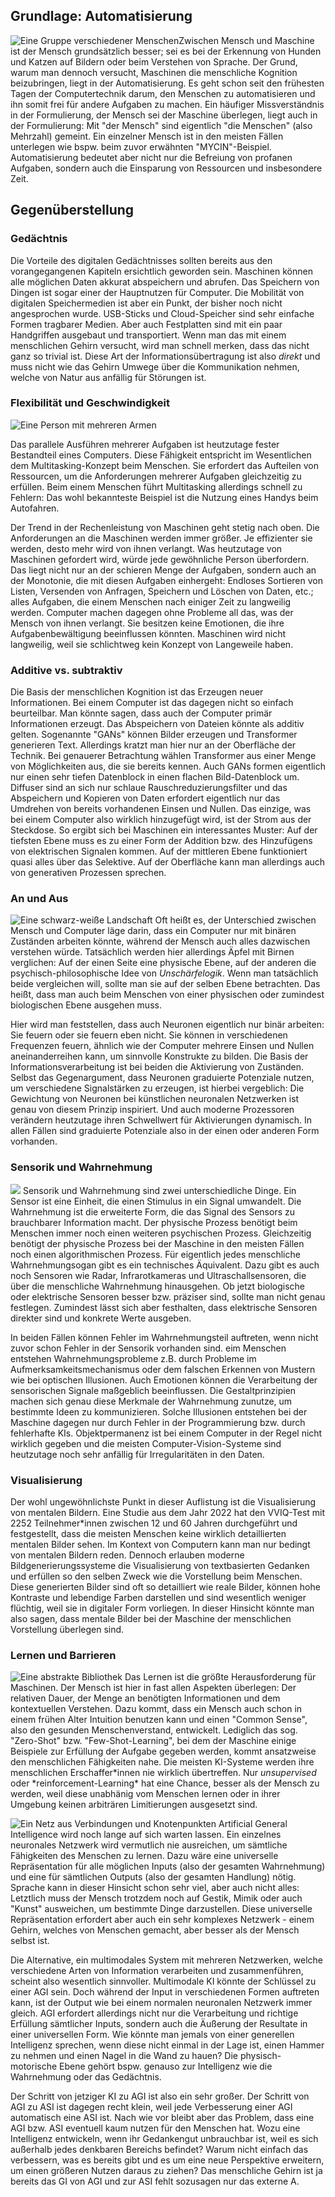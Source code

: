 ## Grundlage: Automatisierung

![Eine Gruppe verschiedener Menschen](assets/images/humans.png)Zwischen Mensch und Maschine ist der Mensch grundsätzlich besser; sei es bei der Erkennung von Hunden und Katzen auf Bildern oder beim Verstehen von Sprache. Der Grund, warum man dennoch versucht, Maschinen die menschliche Kognition beizubringen, liegt in der Automatisierung. Es geht schon seit den frühesten Tagen der Computertechnik darum, den Menschen zu automatisieren und ihn somit frei für andere Aufgaben zu machen. Ein häufiger Missverständnis in der Formulierung, der Mensch sei der Maschine überlegen, liegt auch in der Formulierung: Mit "der Mensch" sind eigentlich "die Menschen" (also Mehrzahl) gemeint. Ein einzelner Mensch ist in den meisten Fällen unterlegen wie bspw. beim zuvor erwähnten "MYCIN"-Beispiel. Automatisierung bedeutet aber nicht nur die Befreiung von profanen Aufgaben, sondern auch die Einsparung von Ressourcen und insbesondere Zeit.

## Gegenüberstellung

### Gedächtnis

Die Vorteile des digitalen Gedächtnisses sollten bereits aus den vorangegangenen Kapiteln ersichtlich geworden sein. Maschinen können alle möglichen Daten akkurat abspeichern und abrufen. Das Speichern von Dingen ist sogar einer der Hauptnutzen für Computer. Die Mobilität von digitalen Speichermedien ist aber ein Punkt, der bisher noch nicht angesprochen wurde. USB-Sticks und Cloud-Speicher sind sehr einfache Formen tragbarer Medien. Aber auch Festplatten sind mit ein paar Handgriffen ausgebaut und transportiert. Wenn man das mit einem menschlichen Gehirn versucht, wird man schnell merken, dass das nicht ganz so trivial ist. Diese Art der Informationsübertragung ist also _direkt_ und muss nicht wie das Gehirn Umwege über die Kommunikation nehmen, welche von Natur aus anfällig für Störungen ist.

### Flexibilität und Geschwindigkeit

![Eine Person mit mehreren Armen](assets/images/multitask.png)

Das parallele Ausführen mehrerer Aufgaben ist heutzutage fester Bestandteil eines Computers. Diese Fähigkeit entspricht im Wesentlichen dem Multitasking-Konzept beim Menschen. Sie erfordert das Aufteilen von Ressourcen, um die Anforderungen mehrerer Aufgaben gleichzeitig zu erfüllen. Beim einem Menschen führt Multitasking allerdings schnell zu Fehlern: Das wohl bekannteste Beispiel ist die Nutzung eines Handys beim Autofahren.

Der Trend in der Rechenleistung von Maschinen geht stetig nach oben. Die Anforderungen an die Maschinen werden immer größer. Je effizienter sie werden, desto mehr wird von ihnen verlangt. Was heutzutage von Maschinen gefordert wird, würde jede gewöhnliche Person überfordern. Das liegt nicht nur an der schieren Menge der Aufgaben, sondern auch an der Monotonie, die mit diesen Aufgaben einhergeht: Endloses Sortieren von Listen, Versenden von Anfragen, Speichern und Löschen von Daten, etc.; alles Aufgaben, die einem Menschen nach einiger Zeit zu langweilig werden. Computer machen dagegen ohne Probleme all das, was der Mensch von ihnen verlangt. Sie besitzen keine Emotionen, die ihre Aufgabenbewältigung beeinflussen könnten. Maschinen wird nicht langweilig, weil sie schlichtweg kein Konzept von Langeweile haben.

### Additive vs. subtraktiv

Die Basis der menschlichen Kognition ist das Erzeugen neuer Informationen. Bei einem Computer ist das dagegen nicht so einfach beurteilbar. Man könnte sagen, dass auch der Computer primär Informationen erzeugt. Das Abspeichern von Dateien könnte als additiv gelten. Sogenannte "GANs" können Bilder erzeugen und Transformer generieren Text. Allerdings kratzt man hier nur an der Oberfläche der Technik. Bei genauerer Betrachtung wählen Transformer aus einer Menge von Möglichkeiten aus, die sie bereits kennen. Auch GANs formen eigentlich nur einen sehr tiefen Datenblock in einen flachen Bild-Datenblock um. Diffuser sind an sich nur schlaue Rauschreduzierungsfilter und das Abspeichern und Kopieren von Daten erfordert eigentlich nur das Umdrehen von bereits vorhandenen Einsen und Nullen. Das einzige, was bei einem Computer also wirklich hinzugefügt wird, ist der Strom aus der Steckdose. So ergibt sich bei Maschinen ein interessantes Muster: Auf der tiefsten Ebene muss es zu einer Form der Addition bzw. des Hinzufügens von elektrischen Signalen kommen. Auf der mittleren Ebene funktioniert quasi alles über das Selektive. Auf der Oberfläche kann man allerdings auch von generativen Prozessen sprechen.

### An und Aus

![Eine schwarz-weiße Landschaft](assets/images/binary.png) Oft heißt es, der Unterschied zwischen Mensch und Computer läge darin, dass ein Computer nur mit binären Zuständen arbeiten könnte, während der Mensch auch alles dazwischen verstehen würde. Tatsächlich werden hier allerdings Äpfel mit Birnen verglichen: Auf der einen Seite eine physische Ebene, auf der anderen die psychisch-philosophische Idee von _Unschärfelogik_. Wenn man tatsächlich beide vergleichen will, sollte man sie auf der selben Ebene betrachten. Das heißt, dass man auch beim Menschen von einer physischen oder zumindest biologischen Ebene ausgehen muss.

Hier wird man feststellen, dass auch Neuronen eigentlich nur binär arbeiten: Sie feuern oder sie feuern eben nicht. Sie können in verschiedenen Frequenzen feuern, ähnlich wie der Computer mehrere Einsen und Nullen aneinanderreihen kann, um sinnvolle Konstrukte zu bilden. Die Basis der Informationsverarbeitung ist bei beiden die Aktivierung von Zuständen. Selbst das Gegenargument, dass Neuronen graduierte Potenziale nutzen, um verschiedene Signalstärken zu erzeugen, ist hierbei vergeblich: Die Gewichtung von Neuronen bei künstlichen neuronalen Netzwerken ist genau von diesem Prinzip inspiriert. Und auch moderne Prozessoren verändern heutzutage ihren Schwellwert für Aktivierungen dynamisch. In allen Fällen sind graduierte Potenziale also in der einen oder anderen Form vorhanden.

### Sensorik und Wahrnehmung

![](assets/images/sensors.png) Sensorik und Wahrnehmung sind zwei unterschiedliche Dinge. Ein Sensor ist eine Einheit, die einen Stimulus in ein Signal umwandelt. Die Wahrnehmung ist die erweiterte Form, die das Signal des Sensors zu brauchbarer Information macht. Der physische Prozess benötigt beim Menschen immer noch einen weiteren psychischen Prozess. Gleichzeitig benötigt der physische Prozess bei der Maschine in den meisten Fällen noch einen algorithmischen Prozess. Für eigentlich jedes menschliche Wahrnehmungsogan gibt es ein technisches Äquivalent. Dazu gibt es auch noch Sensoren wie Radar, Infrarotkameras und Ultraschallsensoren, die über die menschliche Wahrnehmung hinausgehen. Ob jetzt biologische oder elektrische Sensoren besser bzw. präziser sind, sollte man nicht genau festlegen. Zumindest lässt sich aber festhalten, dass elektrische Sensoren direkter sind und konkrete Werte ausgeben.

In beiden Fällen können Fehler im Wahrnehmungsteil auftreten, wenn nicht zuvor schon Fehler in der Sensorik vorhanden sind. eim Menschen entstehen Wahrnehmungsprobleme z.B. durch Probleme im Aufmerksamkeitsmechanismus oder dem falschen Erkennen von Mustern wie bei optischen Illusionen. Auch Emotionen können die Verarbeitung der sensorischen Signale maßgeblich beeinflussen. Die Gestaltprinzipien machen sich genau diese Merkmale der Wahrnehmung zunutze, um bestimmte Ideen zu kommunizieren. Solche Illusionen entstehen bei der Maschine dagegen nur durch Fehler in der Programmierung bzw. durch fehlerhafte KIs. Objektpermanenz ist bei einem Computer in der Regel nicht wirklich gegeben und die meisten Computer-Vision-Systeme sind heutzutage noch sehr anfällig für Irregularitäten in den Daten.

### Visualisierung

Der wohl ungewöhnlichste Punkt in dieser Auflistung ist die Visualisierung von mentalen Bildern. Eine Studie aus dem Jahr 2022 hat den VVIQ-Test mit 2252 Teilnehmer\*innen zwischen 12 und 60 Jahren durchgeführt und festgestellt, dass die meisten Menschen keine wirklich detaillierten mentalen Bilder sehen. Im Kontext von Computern kann man nur bedingt von mentalen Bildern reden. Dennoch erlauben moderne Bildgenerierungssysteme die Visualisierung von textbasierten Gedanken und erfüllen so den selben Zweck wie die Vorstellung beim Menschen. Diese generierten Bilder sind oft so detailliert wie reale Bilder, können hohe Kontraste und lebendige Farben darstellen und sind wesentlich weniger flüchtig, weil sie in digitaler Form vorliegen. In dieser Hinsicht könnte man also sagen, dass mentale Bilder bei der Maschine der menschlichen Vorstellung überlegen sind.

### Lernen und Barrieren

![Eine abstrakte Bibliothek](assets/images/learning.png) Das Lernen ist die größte Herausforderung für Maschinen. Der Mensch ist hier in fast allen Aspekten überlegen: Der relativen Dauer, der Menge an benötigten Informationen und dem kontextuellen Verstehen. Dazu kommt, dass ein Mensch auch schon in einem frühen Alter Intuition benutzen kann und einen "Common Sense", also den gesunden Menschenverstand, entwickelt. Lediglich das sog. "Zero-Shot" bzw. "Few-Shot-Learning", bei dem der Maschine einige Beispiele zur Erfüllung der Aufgabe gegeben werden, kommt ansatzweise den menschlichen Fähigkeiten nahe. Die meisten KI-Systeme werden ihre menschlichen Erschaffer*innen nie wirklich übertreffen. Nur *unsupervised* oder *reinforcement-Learning\* hat eine Chance, besser als der Mensch zu werden, weil diese unabhänig vom Menschen lernen oder in ihrer Umgebung keinen arbiträren Limitierungen ausgesetzt sind.

![Ein Netz aus Verbindungen und Knotenpunkten](assets/images/network.png) Artificial General Intelligence wird noch lange auf sich warten lassen. Ein einzelnes neuronales Netzwerk wird vermutlich nie ausreichen, um sämtliche Fähigkeiten des Menschen zu lernen. Dazu wäre eine universelle Repräsentation für alle möglichen Inputs (also der gesamten Wahrnehmung) und eine für sämtlichen Outputs (also der gesamten Handlung) nötig. Sprache kann in dieser Hinsicht schon sehr viel, aber auch nicht alles: Letztlich muss der Mensch trotzdem noch auf Gestik, Mimik oder auch "Kunst" ausweichen, um bestimmte Dinge darzustellen. Diese universelle Repräsentation erfordert aber auch ein sehr komplexes Netzwerk - einem Gehirn, welches von Menschen gemacht, aber besser als der Mensch selbst ist.

Die Alternative, ein multimodales System mit mehreren Netzwerken, welche verschiedene Arten von Information verarbeiten und zusammenführen, scheint also wesentlich sinnvoller. Multimodale KI könnte der Schlüssel zu einer AGI sein. Doch während der Input in verschiedenen Formen auftreten kann, ist der Output wie bei einem normalen neuronalen Netzwerk immer gleich. AGI erfordert allerdings nicht nur die Verarbeitung und richtige Erfüllung sämtlicher Inputs, sondern auch die Äußerung der Resultate in einer universellen Form. Wie könnte man jemals von einer generellen Intelligenz sprechen, wenn diese nicht einmal in der Lage ist, einen Hammer zu nehmen und einen Nagel in die Wand zu hauen? Die physisch-motorische Ebene gehört bspw. genauso zur Intelligenz wie die Wahrnehmung oder das Gedächtnis.

Der Schritt von jetziger KI zu AGI ist also ein sehr großer. Der Schritt von AGI zu ASI ist dagegen recht klein, weil jede Verbesserung einer AGI automatisch eine ASI ist. Nach wie vor bleibt aber das Problem, dass eine AGI bzw. ASI eventuell kaum nutzen für den Menschen hat. Wozu eine Intelligenz entwickeln, wenn ihr Gedankengut unbrauchbar ist, weil es sich außerhalb jedes denkbaren Bereichs befindet? Warum nicht einfach das verbessern, was es bereits gibt und es um eine neue Perspektive erweitern, um einen größeren Nutzen daraus zu ziehen? Das menschliche Gehirn ist ja bereits das GI von AGI und zur ASI fehlt sozusagen nur das externe A.
